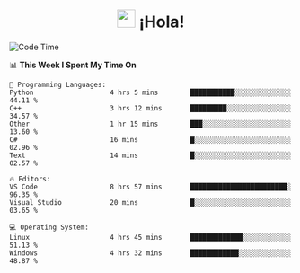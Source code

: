 <div align="center"><h1><img src="https://github.com/blackcater/blackcater/raw/main/images/Hi.gif" height="32"/> ¡Hola!</h1>
</div>

<!--START_SECTION:waka-->
![Code Time](http://img.shields.io/badge/Code%20Time-667%20hrs%2050%20mins-blue)

📊 **This Week I Spent My Time On** 

```text
💬 Programming Languages: 
Python                   4 hrs 5 mins        ███████████░░░░░░░░░░░░░░   44.11 % 
C++                      3 hrs 12 mins       █████████░░░░░░░░░░░░░░░░   34.57 % 
Other                    1 hr 15 mins        ███░░░░░░░░░░░░░░░░░░░░░░   13.60 % 
C#                       16 mins             █░░░░░░░░░░░░░░░░░░░░░░░░   02.96 % 
Text                     14 mins             █░░░░░░░░░░░░░░░░░░░░░░░░   02.57 % 

🔥 Editors: 
VS Code                  8 hrs 57 mins       ████████████████████████░   96.35 % 
Visual Studio            20 mins             █░░░░░░░░░░░░░░░░░░░░░░░░   03.65 % 

💻 Operating System: 
Linux                    4 hrs 45 mins       █████████████░░░░░░░░░░░░   51.13 % 
Windows                  4 hrs 32 mins       ████████████░░░░░░░░░░░░░   48.87 % 
```


<!--END_SECTION:waka-->